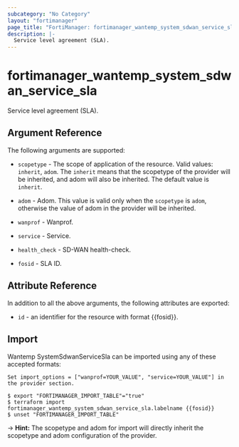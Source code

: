 ```yaml
---
subcategory: "No Category"
layout: "fortimanager"
page_title: "FortiManager: fortimanager_wantemp_system_sdwan_service_sla"
description: |-
  Service level agreement (SLA).
---
```


# fortimanager_wantemp_system_sdwan_service_sla
Service level agreement (SLA).

## Argument Reference


The following arguments are supported:

* `scopetype` - The scope of application of the resource. Valid values: `inherit`, `adom`. The `inherit` means that the scopetype of the provider will be inherited, and adom will also be inherited. The default value is `inherit`.
* `adom` - Adom. This value is valid only when the `scopetype` is `adom`, otherwise the value of adom in the provider will be inherited.
* `wanprof` - Wanprof.
* `service` - Service.

* `health_check` - SD-WAN health-check.
* `fosid` - SLA ID.


## Attribute Reference

In addition to all the above arguments, the following attributes are exported:
* `id` - an identifier for the resource with format {{fosid}}.

## Import

Wantemp SystemSdwanServiceSla can be imported using any of these accepted formats:
```
Set import_options = ["wanprof=YOUR_VALUE", "service=YOUR_VALUE"] in the provider section.

$ export "FORTIMANAGER_IMPORT_TABLE"="true"
$ terraform import fortimanager_wantemp_system_sdwan_service_sla.labelname {{fosid}}
$ unset "FORTIMANAGER_IMPORT_TABLE"
```
-> **Hint:** The scopetype and adom for import will directly inherit the scopetype and adom configuration of the provider.
